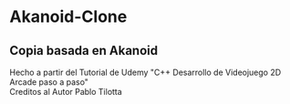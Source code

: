# Akanoid-Clone  <!-- Título principal (H1) -->

## Copia basada en Akanoid  <!-- Subtítulo (H2) -->

Hecho a partir del Tutorial de Udemy "C++ Desarrollo de Videojuego 2D Arcade paso a paso"  
Creditos al Autor Pablo Tilotta
